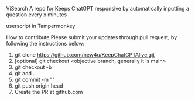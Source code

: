 ViSearch
A repo for Keeps ChatGPT responsive by automatically inputting a question every x minutes

userscript in Tampermonkey

How to contribute
Please submit your updates through pull request, by following the instructions below:

  1. git clone https://github.com/new4u/KeepChatGPTAlive.git
  2. [optional] git checkout <objective branch, generally it is main>
  3. git checkout -b <your branch name>
  4. git add . 
  5. git commit -m "<commit message>"
  6. git push origin head
  7. Create the PR at github.com
